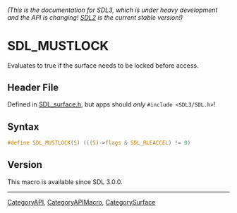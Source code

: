 ###### (This is the documentation for SDL3, which is under heavy development and the API is changing! [SDL2](https://wiki.libsdl.org/SDL2/) is the current stable version!)
# SDL_MUSTLOCK

Evaluates to true if the surface needs to be locked before access.

## Header File

Defined in [SDL_surface.h](https://github.com/libsdl-org/SDL/blob/main/include/SDL3/SDL_surface.h), but apps should _only_ `#include <SDL3/SDL.h>`!

## Syntax

```c
#define SDL_MUSTLOCK(S) (((S)->flags & SDL_RLEACCEL) != 0)
```

## Version

This macro is available since SDL 3.0.0.

----
[CategoryAPI](CategoryAPI), [CategoryAPIMacro](CategoryAPIMacro), [CategorySurface](CategorySurface)


